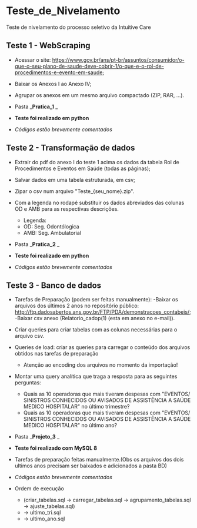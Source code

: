 # Teste_de_Nivelamento
 Teste de nivelamento do processo seletivo da Intuitive Care

## Teste 1 - WebScraping

- Acessar o site: https://www.gov.br/ans/pt-br/assuntos/consumidor/o-que-o-seu-plano-de-saude-deve-cobrir-1/o-que-e-o-rol-de-procedimentos-e-evento-em-saude;
- Baixar os Anexos I ao Anexo IV;
- Agrupar os anexos em um mesmo arquivo compactado (ZIP, RAR, ...).

- Pasta _**Pratica_1** _
 - **Teste foi realizado em python**
 - _Códigos estão brevemente comentados_


## Teste 2 - Transformação de dados
 
- Extrair do pdf do anexo I do teste 1 acima os dados da tabela Rol de Procedimentos e Eventos em Saúde (todas as páginas); 
- Salvar dados em uma tabela estruturada, em csv;
- Zipar o csv num arquivo "Teste_{seu_nome}.zip". 
- Com a legenda no rodapé substituir os dados abreviados das colunas OD e AMB para as respectivas descrições.
  - Legenda:  
   - OD: Seg. Odontólogica   
   - AMB: Seg. Ambulatorial

- Pasta _**Pratica_2** _
 - **Teste foi realizado em python**
 - _Códigos estão brevemente comentados_

## Teste 3 - Banco de dados

- Tarefas de Preparação (podem ser feitas manualmente):
  -Baixar os arquivos dos últimos 2 anos no repositório público: http://ftp.dadosabertos.ans.gov.br/FTP/PDA/demonstracoes_contabeis/;
  -Baixar csv anexo (Relatorio_cadop(1) (esta em anexo no e-mail)).

- Criar queries para criar tabelas com as colunas necessárias para o arquivo csv.
- Queries de load: criar as queries para carregar o conteúdo dos arquivos obtidos nas tarefas de preparação
  - Atenção ao encoding dos arquivos no momento da importação!
- Montar uma query analítica que traga a resposta para as seguintes perguntas:
  - Quais as 10 operadoras que mais tiveram despesas com "EVENTOS/ SINISTROS CONHECIDOS OU AVISADOS  DE ASSISTÊNCIA A SAÚDE MEDICO HOSPITALAR" no último trimestre?
  - Quais as 10 operadoras que mais tiveram despesas com "EVENTOS/ SINISTROS CONHECIDOS OU AVISADOS  DE ASSISTÊNCIA A SAÚDE MEDICO HOSPITALAR" no último ano?

- Pasta _**Projeto_3** _
 - **Teste foi realizado com MySQL 8**
 - Tarefas de preparação feitas manualmente.(Obs os arquivos dos dois ultimos anos precisam ser baixados e adicionados a pasta BD)
 - _Códigos estão brevemente comentados_
 - Ordem de execução 
   - (criar_tabelas.sql -> carregar_tabelas.sql -> agrupamento_tabelas.sql -> ajuste_tabelas.sql)
   - -> ultimo_tri.sql
   - -> ultimo_ano.sql

